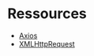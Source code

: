 # Ressources

* [Axios](https://axios-http.com/fr/docs/intro)
* [XMLHttpRequest](https://developer.mozilla.org/fr/docs/Web/API/XMLHttpRequest)